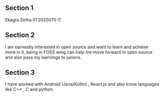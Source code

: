 ## Section 1
Ekagra Sinha
IIT2020070
IT

## Section 2
I am earnestly interested in open source and want to learn and achieve more in it, being in FOSS wing can help me move forward in open source and also pass my learnings to juniors.

## Section 3
I have worked with Android (Java/Kotlin) , React.js and also know languages like C++ , C and python.